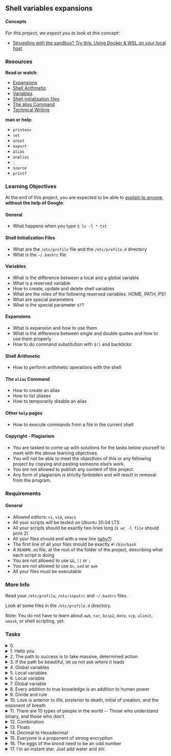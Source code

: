 ## Shell variables expansions

#### Concepts

_For this project, we expect you to look at this concept:_

- [Struggling with the sandbox? Try this: Using Docker & WSL on your local host](../0x00-shell_basics/Struggling_with_the_sandbox.md)

### Resources

**Read or watch**:

- [Expansions](https://linuxcommand.org/lc3_lts0080.php)
- [Shell Arithmetic](https://www.gnu.org/software/bash/manual/html_node/Shell-Arithmetic.html)
- [Variables](https://tldp.org/LDP/Bash-Beginners-Guide/html/sect_03_02.html)
- [Shell initialization files](https://tldp.org/LDP/Bash-Beginners-Guide/html/sect_03_01.html)
- [The alias Command](https://www.linfo.org/alias.html)
- [Technical Writing](https://intranet.alxswe.com/rltoken/wYrZr3t3DeAE8PpYHYWGiw)

**man or help**:

- `printenv`
- `set`
- `unset`
- `export`
- `alias`
- `unalias`
- `.`
- `source`
- `printf`

### Learning Objectives

At the end of this project, you are expected to be able to [explain to anyone](https://fs.blog/feynman-learning-technique/?fbclid=IwAR2K5_BGPVo0QjJXkOIIqNsqcXK4lTskPWJvA0asKQIGtCPWaQBdKmj1Ztg), **without the help of Google**:

#### General

- What happens when you type `$ ls -l *.txt`

#### Shell Initialization Files

- What are the `/etc/profile` file and the `/etc/profile.d` directory
- What is the `~/.bashrc` file

#### Variables

- What is the difference between a local and a global variable
- What is a reserved variable
- How to create, update and delete shell variables
- What are the roles of the following reserved variables: HOME, PATH, PS1
- What are special parameters
- What is the special parameter `$?`?

#### Expansions

- What is expansion and how to use them
- What is the difference between single and double quotes and how to use them properly
- How to do command substitution with `$()` and backticks

#### Shell Arithmetic

- How to perform arithmetic operations with the shell

#### The `alias` Command

- How to create an alias
- How to list aliases
- How to temporarily disable an alias

#### Other `help` pages

- How to execute commands from a file in the current shell

#### Copyright - Plagiarism

- You are tasked to come up with solutions for the tasks below yourself to meet with the above learning objectives.
- You will not be able to meet the objectives of this or any following project by copying and pasting someone else’s work.
- You are not allowed to publish any content of this project.
- Any form of plagiarism is strictly forbidden and will result in removal from the program.

### Requirements

#### General

- Allowed editors: `vi`, `vim`, `emacs`
- All your scripts will be tested on Ubuntu 20.04 LTS
- All your scripts should be exactly two lines long (`$ wc -l file` should print 2)
- All your files should end with a new line ([why?](http://unix.stackexchange.com/questions/18743/whats-the-point-in-adding-a-new-line-to-the-end-of-a-file/18789))
- The first line of all your files should be exactly `#!/bin/bash`
- A `README.md` file, at the root of the folder of the project, describing what each script is doing
- You are not allowed to use `&&`, `||` or `;`
- You are not allowed to use `bc`, `sed` or `awk`
- All your files must be executable

### More Info

Read your `/etc/profile`, `/etc/inputrc` and `~/.bashrc` files.

Look at some files in the `/etc/profile.d` directory.

Note: You do not have to learn about `awk`, `tar`, `bzip2`, `date`, `scp`, `ulimit`, `umask`, or shell scripting, yet.

### Tasks

<details>
<summary>0. <o></summary>

Create a script that creates an alias.

- Name: `ls`
- Value: `rm *`

```shell
julien@ubuntu:/tmp/0x03$ ls
0-alias  file1  file2
julien@ubuntu:/tmp/0x03$ source ./0-alias 
julien@ubuntu:/tmp/0x03$ ls
julien@ubuntu:/tmp/0x03$ \ls
julien@ubuntu:/tmp/0x03$ 
```
***
**Repo:**
- GitHub repository: `alx-system_engineering-devops`
- Directory: `0x03-shell_variables_expansions`
- File: `0-alias`
</details>

<details>
<summary>1. Hello you</summary>

Create a script that prints `hello user`, where user is the current Linux user.

```shell
julien@ubuntu:/tmp/0x03$ id
uid=1000(julien) gid=1000(julien) groups=1000(julien),4(adm),24(cdrom),27(sudo),30(dip),46(plugdev),113(lpadmin),128(sambashare)
julien@ubuntu:/tmp/0x03$ ./1-hello_you 
hello julien
julien@ubuntu:/tmp/0x03$ 
```
***
**Repo:**
- GitHub repository: `alx-system_engineering-devops`
- Directory: `0x03-shell_variables_expansions`
- File: `1-hello_you`
</details>

<details>
<summary>2. The path to success is to take massive, determined action</summary>

Add `/action` to the `PATH`. `/action` should be the last directory the shell looks into when looking for a program.

```shell
julien@ubuntu:/tmp/0x03$ echo $PATH
/home/julien/bin:/home/julien/.local/bin:/usr/local/sbin:/usr/local/bin:/usr/sbin:/usr/bin:/sbin:/bin:/usr/games:/usr/local/games:/snap/bin
julien@ubuntu:/tmp/0x03$ source ./2-path 
julien@ubuntu:/tmp/0x03$ echo $PATH
/home/julien/bin:/home/julien/.local/bin:/usr/local/sbin:/usr/local/bin:/usr/sbin:/usr/bin:/sbin:/bin:/usr/games:/usr/local/games:/snap/bin:/action
julien@ubuntu:/tmp/0x03$ 
```
***
**Repo:**

- GitHub repository: `alx-system_engineering-devops`
- Directory: `0x03-shell_variables_expansions`
- File: `2-path`
</details>

<details>
<summary>3. If the path be beautiful, let us not ask where it leads</summary>

Create a script that counts the number of directories in the `PATH`.

```shell
julien@ubuntu:/tmp/0x03$ echo $PATH
/home/julien/bin:/home/julien/.local/bin:/usr/local/sbin:/usr/local/bin:/usr/sbin:/usr/bin:/sbin:/bin:/usr/games:/usr/local/games:/snap/bin
julien@ubuntu:/tmp/0x03$ . ./3-paths 
11
julien@ubuntu:/tmp/0x03$ PATH=/home/julien/bin:/home/julien/.local/bin:/usr/local/sbin:/usr/local/bin:/usr/sbin:/usr/bin:/sbin:/bin:/usr/games:/usr/local/games:/snap/bin:::::/hello
julien@ubuntu:/tmp/0x03$ . ./3-paths 
12
julien@ubuntu:/tmp/0x03$ 
```
***
**Repo:**

- GitHub repository: `alx-system_engineering-devops`
- Directory: `0x03-shell_variables_expansions`
- File: `3-paths`
</details>

<details>
<summary>4. Global variables</summary>

Create a script that lists environment variables.

```shell
julien@ubuntu:/tmp/0x03$ source ./4-global_variables
CC=gcc
CDPATH=.:~:/usr/local:/usr:/
CFLAGS=-O2 -fomit-frame-pointer
COLORTERM=gnome-terminal
CXXFLAGS=-O2 -fomit-frame-pointer
DISPLAY=:0
DOMAIN=hq.garrels.be
e=
TOR=vi
FCEDIT=vi
FIGNORE=.o:~
G_BROKEN_FILENAMES=1
GDK_USE_XFT=1
GDMSESSION=Default
GNOME_DESKTOP_SESSION_ID=Default
GTK_RC_FILES=/etc/gtk/gtkrc:/nethome/franky/.gtkrc-1.2-gnome2
GWMCOLOR=darkgreen
GWMTERM=xterm
HISTFILESIZE=5000
history_control=ignoredups
HISTSIZE=2000
HOME=/nethome/franky
HOSTNAME=octarine.hq.garrels.be
INPUTRC=/etc/inputrc
IRCNAME=franky
JAVA_HOME=/usr/java/j2sdk1.4.0
LANG=en_US
LDFLAGS=-s
LD_LIBRARY_PATH=/usr/lib/mozilla:/usr/lib/mozilla/plugins
LESSCHARSET=latin1
LESS=-edfMQ
LESSOPEN=|/usr/bin/lesspipe.sh %s
LEX=flex
LOCAL_MACHINE=octarine
LOGNAME=franky
[...]
julien@ubuntu:/tmp/0x03$ 
```
***
**Repo:**

- GitHub repository: `alx-system_engineering-devops`
- Directory: `0x03-shell_variables_expansions`
- File: `4-global_variables`
</details>

<details>
<summary>5. Local variables</summary>

Create a script that lists all local variables and environment variables, and functions.

```shell
julien@ubuntu:/tmp/0x03$ . ./5-local_variables
BASH=/bin/bash
BASHOPTS=checkwinsize:cmdhist:complete_fullquote:expand_aliases:extglob:extquote:force_fignore:histappend:interactive_comments:progcomp:promptvars:sourcepath
BASH_ALIASES=()
BASH_ARGC=()
BASH_ARGV=()
BASH_CMDS=()
BASH_COMPLETION_COMPAT_DIR=/etc/bash_completion.d
BASH_LINENO=()
BASH_REMATCH=()
BASH_SOURCE=()
BASH_VERSINFO=([0]="4" [1]="3" [2]="46" [3]="1" [4]="release" [5]="x86_64-pc-linux-gnu")
BASH_VERSION='4.3.46(1)-release'
CLUTTER_IM_MODULE=xim
COLUMNS=133
COMPIZ_CONFIG_PROFILE=ubuntu
COMP_WORDBREAKS=$' \t\n"\'><=;|&(:'
DBUS_SESSION_BUS_ADDRESS=unix:abstract=/tmp/dbus-Fg27Lr20bq
DEFAULTS_PATH=/usr/share/gconf/ubuntu.default.path
DESKTOP_SESSION=ubuntu
[...]
julien@ubuntu:/tmp/0x03$ 
```
***
**Repo:**
- GitHub repository: `alx-system_engineering-devops`
- Directory: `0x03-shell_variables_expansions`
- File: `5-local_variables`
</details>

<details>
<summary>6. Local variable</summary>

Create a script that creates a new local variable.

- Name: `BEST`
- Value: `School`
***
**Repo:**

- GitHub repository: `alx-system_engineering-devops`
- Directory: `0x03-shell_variables_expansions`
- File: `6-create_local_variable`
</details>

<details>
<summary>7. Global variable</summary>

Create a script that creates a new global variable.

- Name: `BEST`
- Value: `School`
***
**Repo:**
- GitHub repository: `alx-system_engineering-devops`
- Directory: `0x03-shell_variables_expansions`
- File: `7-create_global_variable`
</details>

<details>
<summary>8. Every addition to true knowledge is an addition to human power</summary>

Write a script that prints the result of the addition of 128 with the value stored in the environment variable `TRUEKNOWLEDGE`, followed by a new line.

```shell
julien@production-503e7013:~$ export TRUEKNOWLEDGE=1209
julien@production-503e7013:~$ ./8-true_knowledge | cat -e
1337$
julien@production-503e7013:~$
```
***
**Repo:**
- GitHub repository: `alx-system_engineering-devops`
- Directory: `0x03-shell_variables_expansions`
- File: `8-true_knowledge`
</details>

<details>
<summary>9. Divide and rule</summary>

Write a script that prints the result of `POWER` divided by `DIVIDE`, followed by a new line.

- `POWER` and `DIVIDE` are environment variables

```shell
julien@production-503e7013:~$ export POWER=42784
julien@production-503e7013:~$ export DIVIDE=32
julien@production-503e7013:~$ ./9-divide_and_rule | cat -e
1337$
julien@production-503e7013:~$
```
***
**Repo:**
- GitHub repository: `alx-system_engineering-devops`
- Directory: `0x03-shell_variables_expansions`
- File: `9-divide_and_rule`
</details>

<details>
<summary>10. Love is anterior to life, posterior to death, initial of creation, and the exponent of breath</summary>

Write a script that displays the result of `BREATH` to the power `LOVE`

- `BREATH` and `LOVE` are environment variables
- The script should display the result, followed by a new line

```shell
julien@production-503e7013:~/$ export BREATH=4
julien@production-503e7013:~/$ export LOVE=3
julien@production-503e7013:~/$ ./10-love_exponent_breath
64
julien@production-503e7013:~/$
```
***
**Repo:**

- GitHub repository: `alx-system_engineering-devops`
- Directory: `0x03-shell_variables_expansions`
- File: `10-love_exponent_breath`
</details>

<details>
<summary>11. There are 10 types of people in the world -- Those who understand binary, and those who don't</summary>

Write a script that converts a number from base 2 to base 10.

- The number in base 2 is stored in the environment variable `BINARY`
- The script should display the number in base 10, followed by a new line

```shell
julien@production-503e7013:~/$ export BINARY=10100111001
julien@production-503e7013:~/$ ./11-binary_to_decimal
1337
julien@production-503e7013:~/$
```
***
**Repo:**

- GitHub repository: `alx-system_engineering-devops`
- Directory: `0x03-shell_variables_expansions`
- File: `11-binary_to_decimal`
</details>

<details>
<summary>12. Combination</summary>

Create a script that prints all possible combinations of two letters, except `oo`.

- Letters are lower cases, from `a` to `z`
- One combination per line
- The output should be alpha ordered, starting with `aa`
- Do not print `oo`
- Your script file should contain maximum 64 characters

```shell
julien@ubuntu:/tmp/0x03$ echo $((26 ** 2 -1))
675
julien@ubuntu:/tmp/0x03$ ./12-combinations | wc -l
675
julien@ubuntu:/tmp/0x03$ 
julien@ubuntu:/tmp/0x03$ ./12-combinations | tail -303 | head -10
oi
oj
ok
ol
om
on
op
oq
or
os
julien@ubuntu:/tmp/0x03$ 
```
***
**Repo:**

- GitHub repository: `alx-system_engineering-devops`
- Directory: `0x03-shell_variables_expansions`
- File: `12-combinations`
</details>

<details>
<summary>13. Floats</summary>

Write a script that prints a number with two decimal places, followed by a new line.

The number will be stored in the environment variable `NUM`.

```shell
ubuntu@ip-172-31-63-244:~/0x03$ export NUM=0
ubuntu@ip-172-31-63-244:~/0x03$ ./13-print_float
0.00
ubuntu@ip-172-31-63-244:~/0x03$ export NUM=98
ubuntu@ip-172-31-63-244:~/0x03$ ./13-print_float
98.00
ubuntu@ip-172-31-63-244:~/0x03$ export NUM=3.14159265359
ubuntu@ip-172-31-63-244:~/0x03$ ./13-print_float
3.14
ubuntu@ip-172-31-63-244:~/0x03$
```
***
**Repo:**

- GitHub repository: `alx-system_engineering-devops`
- Directory: `0x03-shell_variables_expansions`
- File: `13-print_float`
</details>

<details>
<summary>14. Decimal to Hexadecimal</summary>

Write a script that converts a number from base 10 to base 16.

- The number in base 10 is stored in the environment variable `DECIMAL`
- The script should display the number in base 16, followed by a new line

```shell
julien@production-503e7013:~/$ export DECIMAL=16
julien@production-503e7013:~/$ ./100-decimal_to_hexadecimal
10
julien@production-503e7013:~/$ export DECIMAL=1337
julien@production-503e7013:~/$ ./100-decimal_to_hexadecimal | cat -e
539$
julien@production-503e7013:~/$ export DECIMAL=15
julien@production-503e7013:~/$ ./100-decimal_to_hexadecimal | cat -e
f$
julien@production-503e7013:~/$
```
***
**Repo:**

- GitHub repository: `alx-system_engineering-devops`
- Directory: `0x03-shell_variables_expansions`
- File: `100-decimal_to_hexadecimal`
</details>

<details>
<summary>15. Everyone is a proponent of strong encryption</summary>

Write a script that encodes and decodes text using the rot13 encryption. Assume ASCII.

```shell
julien@production-503e7013:~/shell/fun_with_the_shell$ cat quote
"Everyone is a proponent of strong encryption."
- Dorothy E. Denning
julien@production-503e7013:~/shell/fun_with_the_shell$ ./101-rot13 < quote
"Rirelbar vf n cebcbarag bs fgebat rapelcgvba."
- Qbebgul R. Qraavat
julien@production-503e7013:~/shell/fun_with_the_shell$

```
***
**Repo:**

- GitHub repository: `alx-system_engineering-devops`
- Directory: `0x03-shell_variables_expansions`
- File: `101-rot13`
</details>

<details>
<summary>16. The eggs of the brood need to be an odd number</summary>

Write a script that prints every other line from the input, starting with the first line.

```shell
ubuntu@ip-172-31-63-244:/$ \ls -1
bin
boot
dev
etc
home
initrd.img
lib
lib32
lib64
libx32
lost+found
media
mnt
opt
proc
root
run
sbin
srv
sys
t
#t#
t~
tmp
usr
var
vmlinuz
whoareyou
ubuntu@ip-172-31-63-244:/$ \ls -1 | ./102-odd
bin
dev
home
lib
lib64
lost+found
mnt
proc
run
srv
t
t~
usr
vmlinuz
ubuntu@ip-172-31-63-244:/$
```
***
**Repo:**

- GitHub repository: `alx-system_engineering-devops`
- Directory: `0x03-shell_variables_expansions`
- File: `102-odd`
</details>

<details>
<summary>17. I'm an instant star. Just add water and stir.</summary>

Write a shell script that adds the two numbers stored in the environment variables `WATER` and `STIR` and prints the result.

- `WATER` is in base `water`
- `STIR` is in base `stir.`
- The result should be in base `bestchol`

```shell
julien@production-503e7013:~$ export WATER="ewwatratewa"
julien@production-503e7013:~$ export STIR="ti.itirtrtr"
julien@production-503e7013:~$ ./103-water_and_stir
shtbeolhc
julien@production-503e7013:~$
```
***
**Repo:**

- GitHub repository: `alx-system_engineering-devops`
- Directory: `0x03-shell_variables_expansions`
- File: `103-water_and_stir`
</details>
